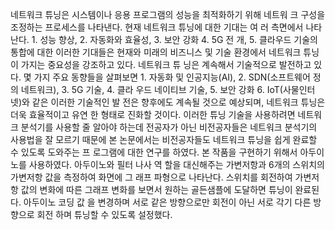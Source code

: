 
네트워크 튜닝은 시스템이나 응용 프로그램의 성능을 최적화하기 위해 네트워 크 구성을 조정하는 프로세스를 나타낸다. 현재 네트워크 튜닝에 대한 기대는 여 러 측면에서 나타난다. 1. 성능 향상, 2. 자동화와 효율성, 3. 보안 강화 4. 5G 전 개, 5. 클라우드 기술의 통합에 대한 이러한 기대들은 현재와 미래의 비즈니스 및 기술 환경에서 네트워크 튜닝이 가지는 중요성을 강조하고 있다. 네트워크 튜 닝은 계속해서 기술적으로 발전하고 있다. 몇 가지 주요 동향들을 살펴보면 1. 자동화 및 인공지능(AI), 2. SDN(소프트웨어 정의 네트워크), 3. 5G 기술, 4. 클라 우드 네이티브 기술, 5. 보안 강화 6. IoT(사물인터넷)와 같은 이러한 기술적인 발 전은 향후에도 계속될 것으로 예상되며, 네트워크 튜닝은 더욱 효율적이고 유연 한 형태로 진화할 것이다.
이러한 튜닝 기술을 사용하려면 네트워크 분석기를 사용할 줄 알아야 하는데 전공자가 아닌 비전공자들은 네트워크 분석기의 사용법을 잘 모르기 때문에 본 논문에서는 비전공자들도 네트워크 튜닝을 쉽게 완료할 수 있도록 도와주는 프 로그램에 대한 연구를 하였다.
본 작품을 구현하기 위해서 아두이노를 사용하였다. 아두이노와 필터 나사 역 할을 대신해주는 가변저항과 6개의 스위치의 가변저항 값을 측정하여 화면에 그 래프 파형으로 나타난다. 스위치를 회전하여 가변저항 값의 변화에 따른 그래프 변화를 보면서 원하는 골든샘플에 도달하면 튜닝이 완료된다. 아두이노 코딩 값 을 변경하며 서로 같은 방향으로만 회전이 아닌 서로 각기 다른 방향으로 회전 하며 튜닝할 수 있도록 설정했다.
